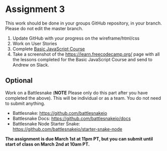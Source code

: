 # Assignment 3

This work should be done in your groups GitHub repository, in your branch. Please do not edit the master branch.

1. Update GitHub with your progress on the wireframe/html/css
2. Work on User Stories
3. Complete [Basic JavaScript Course](https://learn.freecodecamp.org/javascript-algorithms-and-data-structures/basic-javascript/)
4. Take a screenshot of the https://learn.freecodecamp.org/ page with all the lessons completed for the Basic JavaScript Course and send to Andrew on Slack.

## Optional

Work on a Battlesnake (**NOTE** Please only do this part after you have completed the above). This will be individual or as a team. You do not need to submit anything.

* Battlesnake: https://github.com/battlesnakeio
* Battlesnake Docs: https://github.com/battlesnakeio/docs
* Battlesnake Node Starter Snake: https://github.com/battlesnakeio/starter-snake-node

**The assignment is due March 1st at 11pm PT, but you can submit until start of class on March 2nd at 10am PT.**
